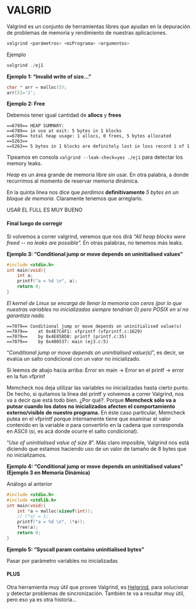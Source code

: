 # VALGRID

Valgrind es un conjunto de herramientas libres que ayudan en la depuración de problemas de memoria y rendimiento de nuestras aplicaciones.

````javascript
valgrind <parámetros> <miPrograma> <argumentos>
````

Ejemplo

````c
valgrind ./ej1
````



**Ejemplo 1: “Invalid write of size…”**

````c
char * arr = malloc(5);
arr[5]='J';
````

**Ejemplo 2: Free**

Debemos tener igual cantidad de **allocs** y **frees**

````
==6789== HEAP SUMMARY:
==6789== in use at exit: 5 bytes in 1 blocks
==6789== total heap usage: 1 allocs, 0 frees, 5 bytes allocated
==5263== 
==5263== 5 bytes in 1 blocks are definitely lost in loss record 1 of 1
````

Tipeamos en consola `valgrind --leak-check=yes ./ej1` para detectar los memory leaks. 

*Heap* es un área grande de memoria libre sin usar. En otra palabra, a donde recurrimos al momento de reservar memoria dinámica.

En la quinta línea nos dice que *perdimos* **definitivamente** *5 bytes en un bloque de memoria*. Claramente tenemos que arreglarlo.

USAR EL FULL ES MUY BUENO





#### Final luego de corregir

Si volvemos a correr valgrind, veremos que nos dirá *“All heap blocks were freed -- no leaks are possible”.* En otras palabras, no tenemos más leaks.



**Ejemplo 3: “Conditional jump or move depends on uninitialised values”**

````c
#include <stdio.h>
int main(void){
	int a;
	printf("a = %d \n", a);
	return 0;
}
````

*El kernel de Linux se encarga de llenar la memoria con ceros* *(por lo que nuestras variables no inicializadas siempre tendrian 0) pero POSIX en sí no garantiza nada.*

````
==7079== Conditional jump or move depends on uninitialised value(s)
==7079==    at 0x4E7C4F1: vfprintf (vfprintf.c:1629)
==7079==    by 0x4E858D8: printf (printf.c:35)
==7079==    by 0x400537: main (ej3.c:5)
````

“*Conditional jump or move depends on uninitialised value(s)*”, es decir, se evalúa un salto condicional con un valor no inicializado. 

Si leemos de abajo hacia arriba: Error en main -> Error en el printf -> error en la fun vfprinf

Memcheck nos deja utilizar las variables no inicializadas hasta cierto punto. De hecho, si quitamos la línea del printf y volvemos a correr Valgrind, nos va a decir que está todo bien. ¿Por qué?. Porque **Memcheck sólo va a putear cuando los datos no inicializados afecten el comportamiento externo/visible** **de nuestro programa.** En éste caso particular, Memcheck putea en el vfprintf porque internamente tiene que examinar el valor contenido en la variable *a* para convertirlo en la cadena que corresponda en ASCII (sí, es acá donde ocurre el salto condicional).

“*Use of uninitialised value of size 8*”. Más claro imposible, Valgrind nos está diciendo que estamos haciendo uso de un valor de tamaño de 8 bytes que no inicializamos.



**Ejemplo 4: “Conditional jump or move depends on uninitialised values” (Ejemplo 3 en Memoria Dinámica)**

Análogo al anterior

````c
#include <stdio.h>
#include <stdlib.h>
int main(void){
	int *a = malloc(sizeof(int));
	// (*a) = 1;
	printf("a = %d \n", (*a));
	free(a);
	return 0;
}
````

**Ejemplo 5: “Syscall param contains uninitialised bytes”**

Pasar por parámetro variables no inicializadas

#### PLUS

Otra herramienta muy útil que provee Valgrind, es [Helgrind](http://valgrind.org/docs/manual/hg-manual.html), para solucionar y detectar problemas de sincronización. También te va a resultar muy útil, pero eso ya es otra historia...

